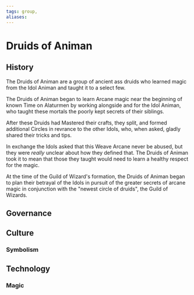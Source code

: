 ```yaml
---
tags: group, 
aliases:
---
```


# Druids of Animan
## History
The Druids of Animan are a group of ancient ass druids who learned magic from the Idol Animan and taught it to a select few.

The Druids of Animan began to learn Arcane magic near the beginning of known Time on Alaturmen by working alongside and for the Idol Animan, who taught these mortals the poorly kept secrets of their siblings.

After these Druids had Mastered their crafts, they split, and formed additional Circles in revrance to the other Idols, who, when asked, gladly shared their tricks and tips. 

In exchange the Idols asked that this Weave Arcane never be abused, but they were *really* unclear about how they defined that. The Druids of Animan took it to mean that those they taught would need to learn a healthy respect for the magic.

At the time of the Guild of Wizard's formation, the Druids of Animan began to plan their betrayal of the Idols in pursuit of the greater secrets of arcane magic in conjunction with the "newest circle of druids", the Guild of Wizards.

## Governance
## Culture
### Symbolism
## Technology
### Magic